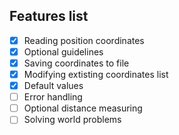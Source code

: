 ## Features list
- [X] Reading position coordinates
- [X] Optional guidelines
- [X] Saving coordinates to file
- [X] Modifying extisting coordinates list
- [X] Default values
- [ ] Error handling
- [ ] Optional distance measuring
- [ ] Solving world problems
